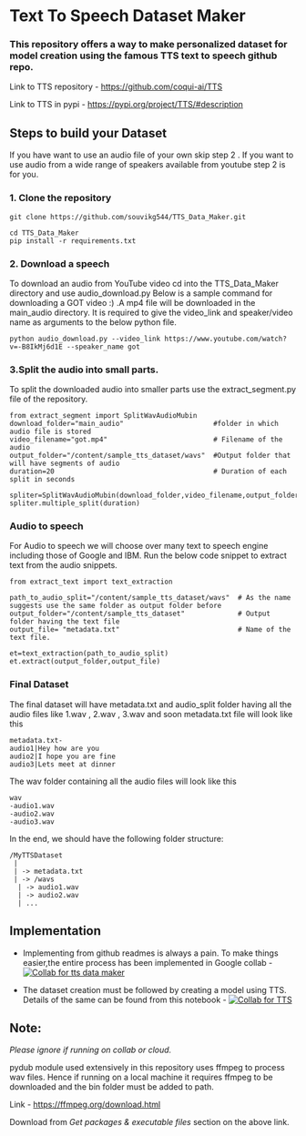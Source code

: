 # Text To Speech Dataset Maker

### This repository offers a way to make personalized dataset for model creation using the famous TTS text to speech github repo.

Link to TTS repository - https://github.com/coqui-ai/TTS

Link to TTS in pypi - https://pypi.org/project/TTS/#description

## Steps to build your Dataset
If you have want to use an audio file of your own skip step 2 . If you want to use audio from a wide range of speakers available from youtube step 2 is for you.

### 1. Clone the repository
```
git clone https://github.com/souvikg544/TTS_Data_Maker.git
```
```
cd TTS_Data_Maker
pip install -r requirements.txt
```

### 2. Download a speech
To download an audio from YouTube video cd into the TTS_Data_Maker directory and use audio_download.py
Below is a sample command for downloading a GOT video :) .A mp4 file will be downloaded in the main_audio directory.
It is required to give the video_link and speaker/video name as arguments to the below python file.
```
python audio_download.py --video_link https://www.youtube.com/watch?v=-B8IkMj6d1E --speaker_name got

```


### 3.Split the audio into small parts.
To split the downloaded audio into smaller parts use the extract_segment.py file of the repository.

```
from extract_segment import SplitWavAudioMubin
download_folder="main_audio"                      #folder in which audio file is stored
video_filename="got.mp4"                          # Filename of the audio
output_folder="/content/sample_tts_dataset/wavs"  #Output folder that will have segments of audio 
duration=20                                       # Duration of each split in seconds

spliter=SplitWavAudioMubin(download_folder,video_filename,output_folder)
spliter.multiple_split(duration)

```

### Audio to speech 

For Audio to speech we will choose over many text to speech engine including those of Google and IBM. Run the below code snippet 
to extract text from the audio snippets.

```
from extract_text import text_extraction

path_to_audio_split="/content/sample_tts_dataset/wavs"  # As the name suggests use the same folder as output folder before
output_folder="/content/sample_tts_dataset"             # Output folder having the text file
output_file= "metadata.txt"                             # Name of the text file.

et=text_extraction(path_to_audio_split)
et.extract(output_folder,output_file)
```


### Final Dataset
The final dataset will have metadata.txt and audio_split folder having all the audio files like 1.wav , 2.wav , 3.wav and soon
metadata.txt file will look like this
```
metadata.txt-
audio1|Hey how are you
audio2|I hope you are fine
audio3|Lets meet at dinner
```
The wav folder containing all the audio files will look like this
```
wav
-audio1.wav
-audio2.wav
-audio3.wav
```
In the end, we should have the following folder structure:
```
/MyTTSDataset
 |
 | -> metadata.txt
 | -> /wavs
  | -> audio1.wav
  | -> audio2.wav
  | ...
```
## Implementation

- Implementing from github readmes is always a pain.
To make things easier,the entire process has been implemented in Google collab -
[![Collab for tts data maker](https://colab.research.google.com/assets/colab-badge.svg)](https://colab.research.google.com/drive/1F2lxFNIHxvNcAhzSoxDl_W4nX5tnu6nr?usp=sharing)

- The dataset creation must be followed by creating a model using TTS. Details of the same can be found from this notebook -
[![Collab for TTS](https://colab.research.google.com/assets/colab-badge.svg)](https://colab.research.google.com/drive/1F8mdG6Vm7kAigyLZhc37_vTQBnh7wgk2?usp=sharing)





## Note:
*Please ignore if running on collab or cloud.*

pydub module used extensively in this repository uses ffmpeg to process wav files. Hence if
running on a local machine it requires ffmpeg to be downloaded and the bin folder must be added to path.

Link - https://ffmpeg.org/download.html

Download from *Get packages & executable files* section on the above link.
